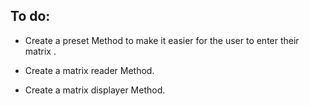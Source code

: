 ## To do:
- Create a preset Method to make it easier for the user to enter their matrix .

- Create a matrix reader Method.

- Create a matrix displayer Method.